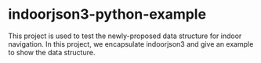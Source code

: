 # indoorjson3-python-example

This project is used to test the newly-proposed data structure for indoor navigation. 
In this project, we encapsulate indoorjson3 and give an example to show the data structure.
